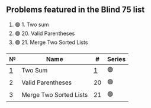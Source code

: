 ## Problems featured in the Blind 75 list
1. 🟢 1\. Two sum
2. 🟢 20\. Valid Parentheses
3. 🟢 21\. Merge Two Sorted Lists

|№|Name|#|Series|
--|-|-|-
|[1](https://github.com/mibrgmv/leetcode-blind-75/blob/main/src/two_sum__0001/Solution.java)|Two Sum|[1](https://leetcode.com/problems/two-sum/description/)|🟢|
|2|Valid Parentheses|20|🟢|
|3|Merge Two Sorted Lists|21|🟢|



